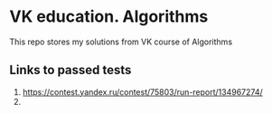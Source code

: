 # VK education. Algorithms
This repo stores my solutions from VK course of Algorithms

## Links to passed tests
1. https://contest.yandex.ru/contest/75803/run-report/134967274/
2. 